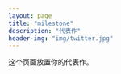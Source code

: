 ```yaml
---
layout: page
title: "milestone"
description: "代表作"
header-img: "img/twitter.jpg"
---
```


这个页面放置你的代表作。







